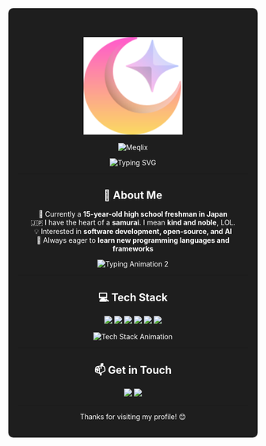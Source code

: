 <div align="center" style="background:#1E1E1E; padding:20px; border-radius:10px; color:white;">

# <p align="center">
  <img src="https://github.com/Meqlix/Meqlix/blob/38dadf6d23aeb6c657e2d5f1fbd8c9628e0fdd77/evex.svg" alt="Meqlix Logo" width="200">
</p>

<p align="center">
  <img src="https://img.shields.io/badge/Meqlix-00C3FF?style=for-the-badge&logo=github&logoColor=white" alt="Meqlix">
</p>

<p align="center">
  <img src="https://readme-typing-svg.herokuapp.com/?font=Fira+Code&pause=1000&color=00C3FF&center=true&width=435&lines=Welcome+to+my+GitHub!+%F0%9F%9A%80;Passionate+Developer+%F0%9F%92%BB;Always+Learning+New+Things+%F0%9F%93%9A" alt="Typing SVG">
</p>

---

## 🚀 About Me
🚀 Currently a **15-year-old high school freshman in Japan**<br>
🇯🇵 I have the heart of a **samurai**. I mean **kind and noble**, LOL.<br>
💡 Interested in **software development, open-source, and AI**<br>
📖 Always eager to **learn new programming languages and frameworks**

<p align="center">
  <img src="https://readme-typing-svg.herokuapp.com/?font=Fira+Code&pause=1000&color=00C3FF&center=true&width=435&lines=Full-Stack+Developer+%F0%9F%9A%80;Loves+Coding+and+Creativity+%F0%9F%92%A1;Exploring+New+Technologies+%F0%9F%8C%8D" alt="Typing Animation 2">
</p>

---

## 💻 Tech Stack
<p align="center">
  <a href="#"><img src="https://img.shields.io/badge/HTML5-E34F26?style=for-the-badge&logo=html5&logoColor=white"></a>
  <a href="#"><img src="https://img.shields.io/badge/CSS3-1572B6?style=for-the-badge&logo=css3&logoColor=white"></a>
  <a href="#"><img src="https://img.shields.io/badge/Java-007396?style=for-the-badge&logo=openjdk&logoColor=white"></a>
  <a href="#"><img src="https://img.shields.io/badge/C++-00599C?style=for-the-badge&logo=c%2B%2B&logoColor=white"></a>
  <a href="#"><img src="https://img.shields.io/badge/Python-3776AB?style=for-the-badge&logo=python&logoColor=white"></a>
  <a href="#"><img src="https://img.shields.io/badge/TypeScript-3178C6?style=for-the-badge&logo=typescript&logoColor=white"></a>
</p>

<p align="center">
  <img src="https://readme-typing-svg.herokuapp.com/?font=Fira+Code&pause=1000&color=00C3FF&center=true&width=600&lines=HTML+%7C+CSS+%7C+Java+%7C+C%2B%2B+%7C+Python+%7C+TypeScript" alt="Tech Stack Animation">
</p>

---

## 📫 Get in Touch
<p align="center">
  <a href="https://x.com/Meqlix"><img src="https://img.shields.io/badge/X-000000?style=for-the-badge&logo=x&logoColor=white"></a>
  <a href="https://discord.gg/UE43A5f4"><img src="https://img.shields.io/badge/Discord-5865F2?style=for-the-badge&logo=discord&logoColor=white"></a>
</p>

---

<p align="center">Thanks for visiting my profile! 😊</p>

</div>
